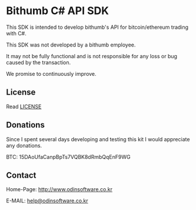 # Bithumb C# API SDK

This SDK is intended to develop bithumb's API for bitcoin/ethereum trading with C#.

This SDK was not developed by a bithumb employee.

It may not be fully functional and is not responsible for any loss or bug caused by the transaction.

We promise to continuously improve.

## License

Read [LICENSE](LICENSE)

## Donations

Since I spent several days developing and testing this kit I would appreciate any donations.

BTC: 15DAoUfaCanpBpTs7VQBK8dRmbQqEnF9WG

## Contact

Home-Page: http://www.odinsoftware.co.kr

E-MAIL: help@odinsoftware.co.kr